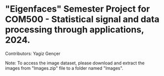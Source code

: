 # "Eigenfaces" Semester Project for COM500 - Statistical signal and data processing through applications, 2024.
Contributors: Yagiz Gençer

Note: To access the image dataset, please download and extract the images from "Images.zip" file to a folder named "Images".
